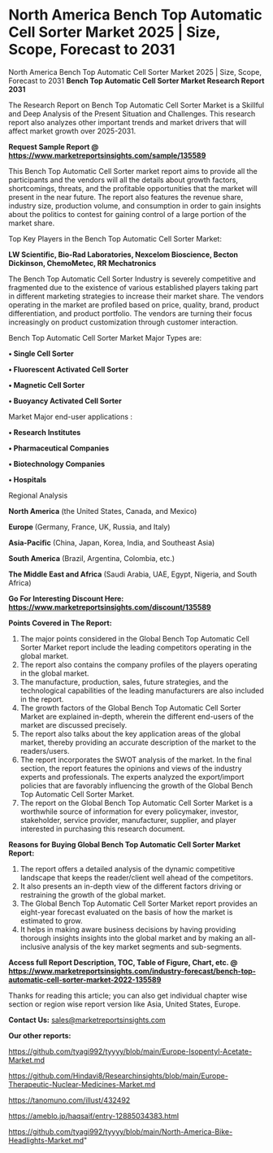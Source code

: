 # North America Bench Top Automatic Cell Sorter Market 2025 | Size, Scope, Forecast to 2031
North America Bench Top Automatic Cell Sorter Market 2025 | Size, Scope, Forecast to 2031
<strong>Bench Top Automatic Cell Sorter Market Research Report 2031</strong>

The Research Report on Bench Top Automatic Cell Sorter Market is a Skillful and Deep Analysis of the Present Situation and Challenges. This research report also analyzes other important trends and market drivers that will affect market growth over 2025-2031.

<strong>Request Sample Report @ <a href=https://www.marketreportsinsights.com/sample/135589>https://www.marketreportsinsights.com/sample/135589</a></strong>

This Bench Top Automatic Cell Sorter market report aims to provide all the participants and the vendors will all the details about growth factors, shortcomings, threats, and the profitable opportunities that the market will present in the near future. The report also features the revenue share, industry size, production volume, and consumption in order to gain insights about the politics to contest for gaining control of a large portion of the market share.

Top Key Players in the Bench Top Automatic Cell Sorter Market:

<strong>LW Scientific, Bio-Rad Laboratories, Nexcelom Bioscience, Becton Dickinson, ChemoMetec, RR Mechatronics</strong>

The Bench Top Automatic Cell Sorter Industry is severely competitive and fragmented due to the existence of various established players taking part in different marketing strategies to increase their market share. The vendors operating in the market are profiled based on price, quality, brand, product differentiation, and product portfolio. The vendors are turning their focus increasingly on product customization through customer interaction.

Bench Top Automatic Cell Sorter Market Major Types are:

<strong>• Single Cell Sorter

• Fluorescent Activated Cell Sorter

• Magnetic Cell Sorter

• Buoyancy Activated Cell Sorter</strong>

Market Major end-user applications :

<strong>• Research Institutes

• Pharmaceutical Companies

• Biotechnology Companies

• Hospitals</strong>

Regional Analysis

</u><strong><b>North America</b></strong> (the United States, Canada, and Mexico)

<strong><b>Europe </b></strong>(Germany, France, UK, Russia, and Italy)

<strong><b>Asia-Pacific</b></strong> (China, Japan, Korea, India, and Southeast Asia)

<strong><b>South America</b></strong> (Brazil, Argentina, Colombia, etc.)

<strong><b>The Middle East and Africa</b></strong> (Saudi Arabia, UAE, Egypt, Nigeria, and South Africa)

<strong>Go For Interesting Discount Here: <a href=https://www.marketreportsinsights.com/discount/135589>https://www.marketreportsinsights.com/discount/135589</a></strong>

<strong>Points Covered in The Report:</strong>
<ol>
  <li>The major points considered in the Global Bench Top Automatic Cell Sorter Market report include the leading competitors operating in the global market.</li>
  <li>The report also contains the company profiles of the players operating in the global market.</li>
  <li>The manufacture, production, sales, future strategies, and the technological capabilities of the leading manufacturers are also included in the report.</li>
  <li>The growth factors of the Global Bench Top Automatic Cell Sorter Market are explained in-depth, wherein the different end-users of the market are discussed precisely.</li>
  <li>The report also talks about the key application areas of the global market, thereby providing an accurate description of the market to the readers/users.</li>
  <li>The report incorporates the SWOT analysis of the market. In the final section, the report features the opinions and views of the industry experts and professionals. The experts analyzed the export/import policies that are favorably influencing the growth of the Global Bench Top Automatic Cell Sorter Market.</li>
  <li>The report on the Global Bench Top Automatic Cell Sorter Market is a worthwhile source of information for every policymaker, investor, stakeholder, service provider, manufacturer, supplier, and player interested in purchasing this research document.</li>
</ol>
<strong>Reasons for Buying Global Bench Top Automatic Cell Sorter Market Report:</strong>

<ol>
  <li>The report offers a detailed analysis of the dynamic competitive landscape that keeps the reader/client well ahead of the competitors.</li>
  <li>It also presents an in-depth view of the different factors driving or restraining the growth of the global market.</li>
  <li>The Global Bench Top Automatic Cell Sorter Market report provides an eight-year forecast evaluated on the basis of how the market is estimated to grow.</li>
  <li>It helps in making aware business decisions by having providing thorough insights insights into the global market and by making an all-inclusive analysis of the key market segments and sub-segments.</li>
</ol>
<strong>Access full Report Description, TOC, Table of Figure, Chart, etc. @ <a href=https://www.marketreportsinsights.com/industry-forecast/bench-top-automatic-cell-sorter-market-2022-135589>https://www.marketreportsinsights.com/industry-forecast/bench-top-automatic-cell-sorter-market-2022-135589</a></strong>


Thanks for reading this article; you can also get individual chapter wise section or region wise report version like Asia, United States, Europe.

<strong>Contact Us:</strong>
sales@marketreportsinsights.com

<strong>Our other reports:</strong>

<a href=https://github.com/tyagi992/tyyyy/blob/main/Europe-Isopentyl-Acetate-Market.md>https://github.com/tyagi992/tyyyy/blob/main/Europe-Isopentyl-Acetate-Market.md</a>

<a href=https://github.com/Hindavi8/Researchinsights/blob/main/Europe-Therapeutic-Nuclear-Medicines-Market.md>https://github.com/Hindavi8/Researchinsights/blob/main/Europe-Therapeutic-Nuclear-Medicines-Market.md</a>

<a href=https://tanomuno.com/illust/432492>https://tanomuno.com/illust/432492</a>

<a href=https://ameblo.jp/haqsaif/entry-12885034383.html>https://ameblo.jp/haqsaif/entry-12885034383.html</a>

<a href=https://github.com/tyagi992/tyyyy/blob/main/North-America-Bike-Headlights-Market.md>https://github.com/tyagi992/tyyyy/blob/main/North-America-Bike-Headlights-Market.md</a>"
